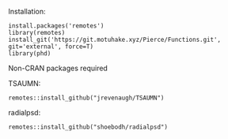 Installation:

    install.packages('remotes')
    library(remotes)
    install_git('https://git.motuhake.xyz/Pierce/Functions.git', git='external', force=T)
    library(phd)

Non-CRAN packages required

TSAUMN:

    remotes::install_github("jrevenaugh/TSAUMN")

radialpsd:

    remotes::install_github("shoebodh/radialpsd")
    

